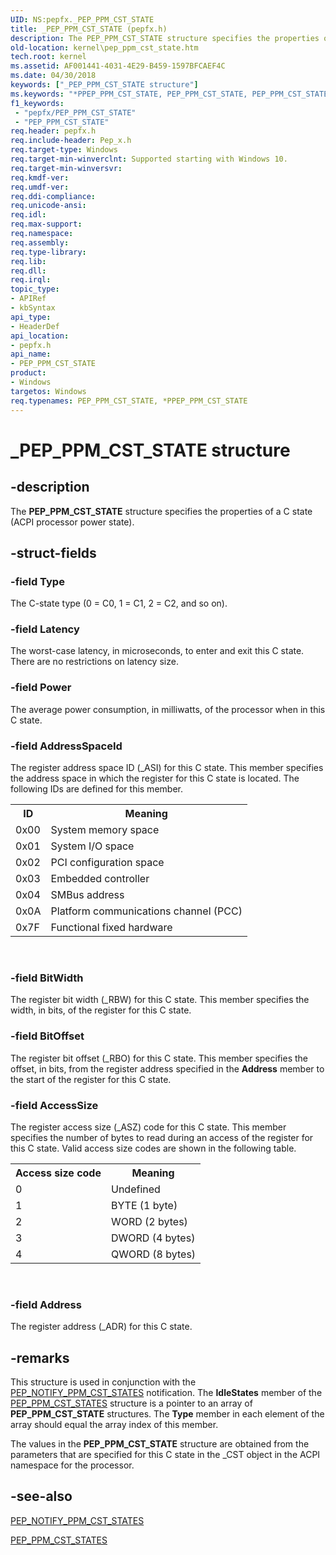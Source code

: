 ```yaml
---
UID: NS:pepfx._PEP_PPM_CST_STATE
title: _PEP_PPM_CST_STATE (pepfx.h)
description: The PEP_PPM_CST_STATE structure specifies the properties of a C state (ACPI processor power state).
old-location: kernel\pep_ppm_cst_state.htm
tech.root: kernel
ms.assetid: AF001441-4031-4E29-B459-1597BFCAEF4C
ms.date: 04/30/2018
keywords: ["_PEP_PPM_CST_STATE structure"]
ms.keywords: "*PPEP_PPM_CST_STATE, PEP_PPM_CST_STATE, PEP_PPM_CST_STATE structure [Kernel-Mode Driver Architecture], PPEP_PPM_CST_STATE, PPEP_PPM_CST_STATE structure pointer [Kernel-Mode Driver Architecture], _PEP_PPM_CST_STATE, kernel.pep_ppm_cst_state, pepfx/PEP_PPM_CST_STATE, pepfx/PPEP_PPM_CST_STATE"
f1_keywords:
 - "pepfx/PEP_PPM_CST_STATE"
 - "PEP_PPM_CST_STATE"
req.header: pepfx.h
req.include-header: Pep_x.h
req.target-type: Windows
req.target-min-winverclnt: Supported starting with Windows 10.
req.target-min-winversvr: 
req.kmdf-ver: 
req.umdf-ver: 
req.ddi-compliance: 
req.unicode-ansi: 
req.idl: 
req.max-support: 
req.namespace: 
req.assembly: 
req.type-library: 
req.lib: 
req.dll: 
req.irql: 
topic_type:
- APIRef
- kbSyntax
api_type:
- HeaderDef
api_location:
- pepfx.h
api_name:
- PEP_PPM_CST_STATE
product:
- Windows
targetos: Windows
req.typenames: PEP_PPM_CST_STATE, *PPEP_PPM_CST_STATE
---
```


# _PEP_PPM_CST_STATE structure


## -description


The <b>PEP_PPM_CST_STATE</b> structure specifies the properties of a C state (ACPI processor power state).


## -struct-fields




### -field Type

The C-state type (0 = C0, 1 = C1, 2 = C2, and so on).


### -field Latency

The worst-case latency, in microseconds, to enter and exit this C state. There are no restrictions on latency size.


### -field Power

The average power consumption, in milliwatts, of the processor when in this C state.


### -field AddressSpaceId

The register address space ID (_ASI) for this C state. This member specifies the address space in which the register for this C state is located. The following IDs are defined for this member.

<table>
<tr>
<th>ID</th>
<th>Meaning</th>
</tr>
<tr>
<td>0x00</td>
<td>System memory space</td>
</tr>
<tr>
<td>0x01</td>
<td>System I/O space</td>
</tr>
<tr>
<td>0x02</td>
<td>PCI configuration space</td>
</tr>
<tr>
<td>0x03</td>
<td>Embedded controller</td>
</tr>
<tr>
<td>0x04</td>
<td>SMBus address</td>
</tr>
<tr>
<td>0x0A</td>
<td>Platform communications channel (PCC)</td>
</tr>
<tr>
<td>0x7F</td>
<td>Functional fixed hardware</td>
</tr>
</table>
 


### -field BitWidth

The register bit width (_RBW) for this C state. This member specifies the width, in bits, of the register for this C state.


### -field BitOffset

The register bit offset (_RBO) for this C state. This member specifies the offset, in bits, from the register address specified in the <b>Address</b> member to the start of the register for this C state.


### -field AccessSize

The register access size (_ASZ) code for this C state. This member specifies the number of bytes to read during an access of the register for this C state. Valid access size codes are shown in the following table.

<table>
<tr>
<th>Access size code</th>
<th>Meaning</th>
</tr>
<tr>
<td>0</td>
<td>Undefined</td>
</tr>
<tr>
<td>1</td>
<td>BYTE (1 byte)</td>
</tr>
<tr>
<td>2</td>
<td>WORD (2 bytes)</td>
</tr>
<tr>
<td>3</td>
<td>DWORD (4 bytes)</td>
</tr>
<tr>
<td>4</td>
<td>QWORD (8 bytes)</td>
</tr>
</table>
 


### -field Address

The register address (_ADR) for this C state.


## -remarks



This structure is used in conjunction with the <a href="https://docs.microsoft.com/windows-hardware/drivers/ddi/pepfx/ns-pepfx-_pep_ppm_cst_states">PEP_NOTIFY_PPM_CST_STATES</a> notification. The <b>IdleStates</b> member of the <a href="https://docs.microsoft.com/windows-hardware/drivers/ddi/pepfx/ns-pepfx-_pep_ppm_cst_states">PEP_PPM_CST_STATES</a> structure is a pointer to an array of <b>PEP_PPM_CST_STATE</b> structures. The <b>Type</b> member in each element of the array should equal the array index of this member.

The values in the <b>PEP_PPM_CST_STATE</b> structure are obtained from the parameters that are specified for this C state in the _CST object in the ACPI namespace for the processor. 




## -see-also




<a href="https://docs.microsoft.com/windows-hardware/drivers/ddi/pepfx/ns-pepfx-_pep_ppm_cst_states">PEP_NOTIFY_PPM_CST_STATES</a>



<a href="https://docs.microsoft.com/windows-hardware/drivers/ddi/pepfx/ns-pepfx-_pep_ppm_cst_states">PEP_PPM_CST_STATES</a>
 

 

